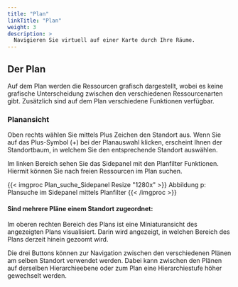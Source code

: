 ```yaml
---
title: "Plan"
linkTitle: "Plan"
weight: 3 
description: >
  Navigieren Sie virtuell auf einer Karte durch Ihre Räume.
---
```


## Der Plan 
Auf dem Plan werden die Ressourcen grafisch dargestellt, wobei es keine grafische Unterscheidung zwischen den verschiedenen Ressourcenarten gibt. Zusätzlich sind auf dem Plan verschiedene Funktionen verfügbar.

### Planansicht

Oben rechts wählen Sie mittels Plus Zeichen den Standort aus. Wenn Sie auf das Plus-Symbol (+) bei der Planauswahl klicken, erscheint Ihnen der Standortbaum, in welchem Sie den entsprechende Standort auswählen.

Im linken Bereich sehen Sie das Sidepanel mit den Planfilter Funktionen. Hiermit können Sie nach freien Ressourcen im Plan suchen. 

{{< imgproc Plan_suche_Sidepanel Resize "1280x" >}}
Abbildung p: Plansuche im Sidepanel mittels Planfilter
{{< /imgproc >}}

#### Sind mehrere Pläne einem Standort zugeordnet:

Im oberen rechten Bereich des Plans ist eine Miniaturansicht des angezeigten Plans visualisiert. Darin wird angezeigt, in welchen Bereich des Plans derzeit hinein gezoomt wird.

Die drei Buttons können zur Navigation zwischen den verschiedenen Plänen am selben Standort verwendet werden. Dabei kann zwischen den Plänen auf derselben Hierarchieebene oder zum Plan eine Hierarchiestufe höher gewechselt werden.


